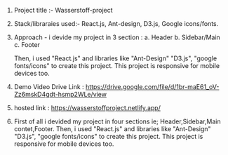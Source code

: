 1. Project title :- Wasserstoff-project
2. Stack/libraraies used:- React.js, Ant-design, D3.js, Google icons/fonts.

3. Approach - i devide my project in 3 section :
   a. Header
   b. Sidebar/Main
   c. Footer

   Then, i used "React.js" and libraries like "Ant-Design" "D3.js", "google fonts/icons" to create this project.
   This project is responsive for mobile devices too.

4. Demo Video Drive Link : https://drive.google.com/file/d/1br-maE61_oV-Zz6mskD4gdt-hsmp2WLe/view

5. hosted link : https://wasserstoffproject.netlify.app/

6. First of all i devided my project in four sections ie; Header,Sidebar,Main contet,Footer.
   Then, i used "React.js" and libraries like "Ant-Design" "D3.js", "google fonts/icons" to create this project.
   This project is responsive for mobile devices too.